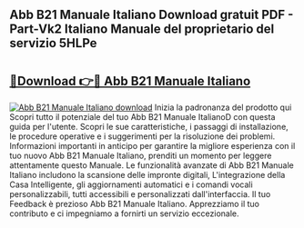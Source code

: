 ## Abb B21 Manuale Italiano Download gratuit PDF - Part-Vk2 Italiano Manuale del proprietario del servizio 5HLPe

# <h2><a href="http://dfeetn.blite.top/?on=Abb+B21+Manuale+Italiano">🔗Download 👉🔴 Abb B21 Manuale Italiano</a></h2>

[![Abb B21 Manuale Italiano download](https://i.imgur.com/lujVjoI.png)](http://dfeetn.blite.top/?on=Abb+B21+Manuale+Italiano)
Inizia la padronanza del prodotto qui Scopri tutto il potenziale del tuo Abb B21 Manuale ItalianoD con questa guida per l'utente. Scopri le sue caratteristiche, i passaggi di installazione, le procedure operative e i suggerimenti per la risoluzione dei problemi. Informazioni importanti in anticipo per garantire la migliore esperienza con il tuo nuovo Abb B21 Manuale Italiano, prenditi un momento per leggere attentamente questo Manuale. Le funzionalità avanzate di Abb B21 Manuale Italiano includono la scansione delle impronte digitali, L'integrazione della Casa Intelligente, gli aggiornamenti automatici e i comandi vocali personalizzabili, tutti accessibili e personalizzati dall'interfaccia. Il tuo Feedback è prezioso Abb B21 Manuale Italiano. Apprezziamo il tuo contributo e ci impegniamo a fornirti un servizio eccezionale.
